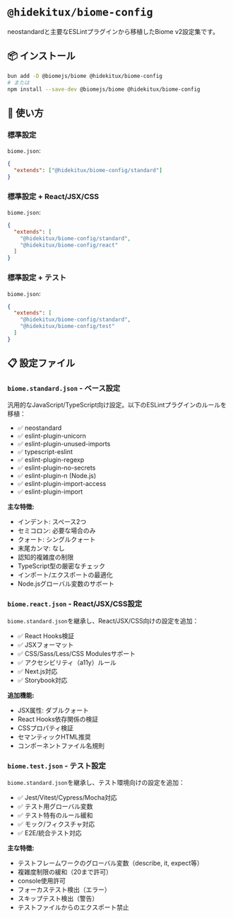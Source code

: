 # `@hidekitux/biome-config`

neostandardと主要なESLintプラグインから移植したBiome v2設定集です。

## 📦 インストール

```bash
bun add -D @biomejs/biome @hidekitux/biome-config
# または
npm install --save-dev @biomejs/biome @hidekitux/biome-config
```

## 🚀 使い方

### 標準設定

`biome.json`:
```json
{
  "extends": ["@hidekitux/biome-config/standard"]
}
```

### 標準設定 + React/JSX/CSS

`biome.json`:
```json
{
  "extends": [
    "@hidekitux/biome-config/standard",
    "@hidekitux/biome-config/react"
  ]
}
```

### 標準設定 + テスト

`biome.json`:
```json
{
  "extends": [
    "@hidekitux/biome-config/standard", 
    "@hidekitux/biome-config/test"
  ]
}
```

## 📋 設定ファイル

### `biome.standard.json` - ベース設定
汎用的なJavaScript/TypeScript向け設定。以下のESLintプラグインのルールを移植：

- ✅ neostandard
- ✅ eslint-plugin-unicorn
- ✅ eslint-plugin-unused-imports
- ✅ typescript-eslint
- ✅ eslint-plugin-regexp
- ✅ eslint-plugin-no-secrets
- ✅ eslint-plugin-n (Node.js)
- ✅ eslint-plugin-import-access
- ✅ eslint-plugin-import

**主な特徴:**
- インデント: スペース2つ
- セミコロン: 必要な場合のみ
- クォート: シングルクォート
- 末尾カンマ: なし
- 認知的複雑度の制限
- TypeScript型の厳密なチェック
- インポート/エクスポートの最適化
- Node.jsグローバル変数のサポート

### `biome.react.json` - React/JSX/CSS設定
`biome.standard.json`を継承し、React/JSX/CSS向けの設定を追加：

- ✅ React Hooks検証
- ✅ JSXフォーマット
- ✅ CSS/Sass/Less/CSS Modulesサポート
- ✅ アクセシビリティ（a11y）ルール
- ✅ Next.js対応
- ✅ Storybook対応

**追加機能:**
- JSX属性: ダブルクォート
- React Hooks依存関係の検証
- CSSプロパティ検証
- セマンティックHTML推奨
- コンポーネントファイル名規則

### `biome.test.json` - テスト設定
`biome.standard.json`を継承し、テスト環境向けの設定を追加：

- ✅ Jest/Vitest/Cypress/Mocha対応
- ✅ テスト用グローバル変数
- ✅ テスト特有のルール緩和
- ✅ モック/フィクスチャ対応
- ✅ E2E/統合テスト対応

**主な特徴:**
- テストフレームワークのグローバル変数（describe, it, expect等）
- 複雑度制限の緩和（20まで許可）
- console使用許可
- フォーカステスト検出（エラー）
- スキップテスト検出（警告）
- テストファイルからのエクスポート禁止
